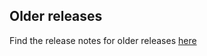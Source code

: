 ## Older releases
 Find the release notes for older releases [here](https://github.com/htammen/n-odata-server/wiki/Release-Notes)

